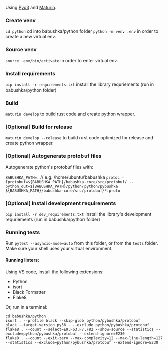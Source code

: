 Using [Pyo3](https://github.com/PyO3/pyo3) and [Maturin](https://github.com/PyO3/maturin).

### Create venv

`cd python` cd into babushka/python folder
`python -m venv .env` in order to create a new virtual env.

### Source venv

`source .env/bin/activate` in order to enter virtual env.

### Install requirements 

`pip install -r requirements.txt` install the library requriements (run in babushka/python folder)

### Build

`maturin develop` to build rust code and create python wrapper.

### [Optional] Build for release

`maturin develop --release` to build rust code optimized for release and create python wrapper.

### [Optional] Autogenerate protobuf files

Autogenerate python's protobuf files with:

`BABUSHKA_PATH=.` // e.g. /home/ubuntu/babushka
`protoc -Iprotobuf=${BABUSHKA_PATH}/babushka-core/src/protobuf/ --python_out=${BABUSHKA_PATH}/python/python/pybushka ${BABUSHKA_PATH}/babushka-core/src/protobuf/*.proto`


### [Optional] Install development requirements 

`pip install -r dev_requirements.txt` install the library's development requriements (run in babushka/python folder)

### Running tests

Run `pytest --asyncio-mode=auto` from this folder, or from the `tests` folder. Make sure your shell uses your virtual environment.

#### Running linters:
Using VS code, install the following extensions:
- Python
- isort
- Black Formatter
- Flake8

Or, run in a terminal:
```
cd babushka/python
isort . --profile black --skip-glob python/pybushka/protobuf
black --target-version py36 . --exclude python/pybushka/protobuf
flake8 . --count --select=E9,F63,F7,F82 --show-source --statistics --exclude=python/pybushka/protobuf --extend-ignore=E230
flake8 . --count --exit-zero --max-complexity=12 --max-line-length=127 --statistics --exclude=python/pybushka/protobuf --extend-ignore=E230
```
